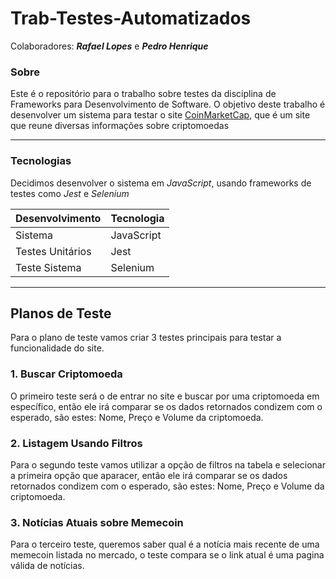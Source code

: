 # Trab-Testes-Automatizados

Colaboradores: **_Rafael Lopes_** e **_Pedro Henrique_**

### Sobre

Este é o repositório para o trabalho sobre testes da disciplina de Frameworks para Desenvolvimento de Software. 
O objetivo deste trabalho é desenvolver um sistema para testar o site [CoinMarketCap](https://coinmarketcap.com/), que é um site que reune diversas informações sobre criptomoedas

---

### Tecnologias

Decidimos desenvolver o sistema em _JavaScript_, usando frameworks de testes como _Jest_ e _Selenium_

Desenvolvimento   | Tecnologia
------------------|-----------
Sistema           | JavaScript
Testes Unitários  | Jest
Teste Sistema     | Selenium

---

## Planos de Teste

Para o plano de teste vamos criar 3 testes principais para testar a funcionalidade do site.

### 1. Buscar Criptomoeda

O primeiro teste será o de entrar no site e buscar por uma criptomoeda em específico, então ele irá comparar se os dados retornados condizem com o esperado, são estes: Nome, Preço e Volume da criptomoeda.

### 2. Listagem Usando Filtros

Para o segundo teste vamos utilizar a opção de filtros na tabela e selecionar a primeira opção que aparacer, então ele irá comparar se os dados retornados condizem com o esperado, são estes: Nome, Preço e Volume da criptomoeda.

### 3. Notícias Atuais sobre Memecoin

Para o terceiro teste, queremos saber qual é a notícia mais recente de uma memecoin listada no mercado, o teste compara se o link atual é uma pagina válida de notícias.

